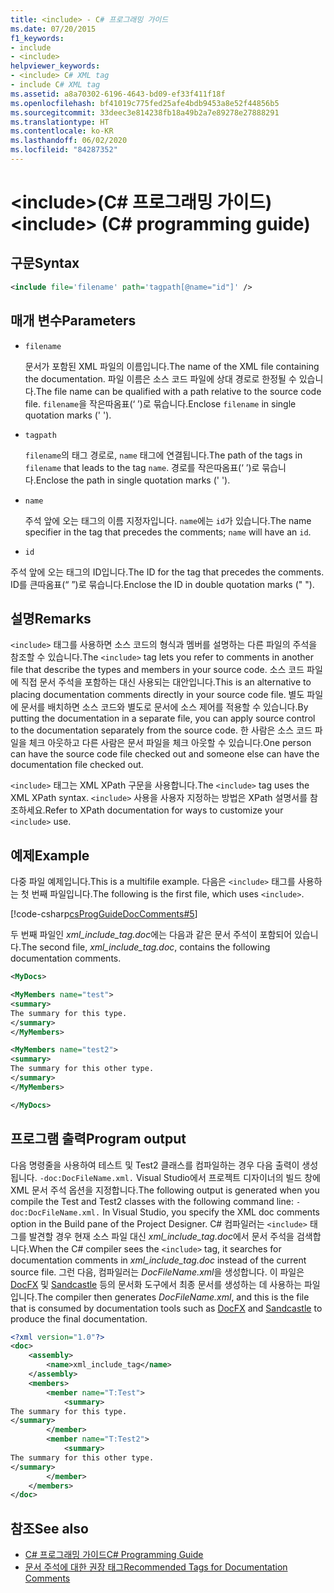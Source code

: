 ```yaml
---
title: <include> - C# 프로그래밍 가이드
ms.date: 07/20/2015
f1_keywords:
- include
- <include>
helpviewer_keywords:
- <include> C# XML tag
- include C# XML tag
ms.assetid: a8a70302-6196-4643-bd09-ef33f411f18f
ms.openlocfilehash: bf41019c775fed25afe4bdb9453a8e52f44856b5
ms.sourcegitcommit: 33deec3e814238fb18a49b2a7e89278e27888291
ms.translationtype: HT
ms.contentlocale: ko-KR
ms.lasthandoff: 06/02/2020
ms.locfileid: "84287352"
---
```

# <a name="include-c-programming-guide"></a><span data-ttu-id="4a6d0-102">\<include>(C# 프로그래밍 가이드)</span><span class="sxs-lookup"><span data-stu-id="4a6d0-102">\<include> (C# programming guide)</span></span>

## <a name="syntax"></a><span data-ttu-id="4a6d0-103">구문</span><span class="sxs-lookup"><span data-stu-id="4a6d0-103">Syntax</span></span>

```xml
<include file='filename' path='tagpath[@name="id"]' />
```

## <a name="parameters"></a><span data-ttu-id="4a6d0-104">매개 변수</span><span class="sxs-lookup"><span data-stu-id="4a6d0-104">Parameters</span></span>

- `filename`

  <span data-ttu-id="4a6d0-105">문서가 포함된 XML 파일의 이름입니다.</span><span class="sxs-lookup"><span data-stu-id="4a6d0-105">The name of the XML file containing the documentation.</span></span> <span data-ttu-id="4a6d0-106">파일 이름은 소스 코드 파일에 상대 경로로 한정될 수 있습니다.</span><span class="sxs-lookup"><span data-stu-id="4a6d0-106">The file name can be qualified with a path relative to the source code file.</span></span> <span data-ttu-id="4a6d0-107">`filename`을 작은따옴표(‘ ’)로 묶습니다.</span><span class="sxs-lookup"><span data-stu-id="4a6d0-107">Enclose `filename` in single quotation marks (' ').</span></span>

- `tagpath`

  <span data-ttu-id="4a6d0-108">`filename`의 태그 경로로, `name` 태그에 연결됩니다.</span><span class="sxs-lookup"><span data-stu-id="4a6d0-108">The path of the tags in `filename` that leads to the tag `name`.</span></span> <span data-ttu-id="4a6d0-109">경로를 작은따옴표(‘ ’)로 묶습니다.</span><span class="sxs-lookup"><span data-stu-id="4a6d0-109">Enclose the path in single quotation marks (' ').</span></span>

- `name`

  <span data-ttu-id="4a6d0-110">주석 앞에 오는 태그의 이름 지정자입니다. `name`에는 `id`가 있습니다.</span><span class="sxs-lookup"><span data-stu-id="4a6d0-110">The name specifier in the tag that precedes the comments; `name` will have an `id`.</span></span>

- `id`

<span data-ttu-id="4a6d0-111">주석 앞에 오는 태그의 ID입니다.</span><span class="sxs-lookup"><span data-stu-id="4a6d0-111">The ID for the tag that precedes the comments.</span></span> <span data-ttu-id="4a6d0-112">ID를 큰따옴표(“ ”)로 묶습니다.</span><span class="sxs-lookup"><span data-stu-id="4a6d0-112">Enclose the ID in double quotation marks (" ").</span></span>

## <a name="remarks"></a><span data-ttu-id="4a6d0-113">설명</span><span class="sxs-lookup"><span data-stu-id="4a6d0-113">Remarks</span></span>

<span data-ttu-id="4a6d0-114">`<include>` 태그를 사용하면 소스 코드의 형식과 멤버를 설명하는 다른 파일의 주석을 참조할 수 있습니다.</span><span class="sxs-lookup"><span data-stu-id="4a6d0-114">The `<include>` tag lets you refer to comments in another file that describe the types and members in your source code.</span></span> <span data-ttu-id="4a6d0-115">소스 코드 파일에 직접 문서 주석을 포함하는 대신 사용되는 대안입니다.</span><span class="sxs-lookup"><span data-stu-id="4a6d0-115">This is an alternative to placing documentation comments directly in your source code file.</span></span> <span data-ttu-id="4a6d0-116">별도 파일에 문서를 배치하면 소스 코드와 별도로 문서에 소스 제어를 적용할 수 있습니다.</span><span class="sxs-lookup"><span data-stu-id="4a6d0-116">By putting the documentation in a separate file, you can apply source control to the documentation separately from the source code.</span></span> <span data-ttu-id="4a6d0-117">한 사람은 소스 코드 파일을 체크 아웃하고 다른 사람은 문서 파일을 체크 아웃할 수 있습니다.</span><span class="sxs-lookup"><span data-stu-id="4a6d0-117">One person can have the source code file checked out and someone else can have the documentation file checked out.</span></span>

<span data-ttu-id="4a6d0-118">`<include>` 태그는 XML XPath 구문을 사용합니다.</span><span class="sxs-lookup"><span data-stu-id="4a6d0-118">The `<include>` tag uses the XML XPath syntax.</span></span> <span data-ttu-id="4a6d0-119">`<include>` 사용을 사용자 지정하는 방법은 XPath 설명서를 참조하세요.</span><span class="sxs-lookup"><span data-stu-id="4a6d0-119">Refer to XPath documentation for ways to customize your `<include>` use.</span></span>

## <a name="example"></a><span data-ttu-id="4a6d0-120">예제</span><span class="sxs-lookup"><span data-stu-id="4a6d0-120">Example</span></span>

<span data-ttu-id="4a6d0-121">다중 파일 예제입니다.</span><span class="sxs-lookup"><span data-stu-id="4a6d0-121">This is a multifile example.</span></span> <span data-ttu-id="4a6d0-122">다음은 `<include>` 태그를 사용하는 첫 번째 파일입니다.</span><span class="sxs-lookup"><span data-stu-id="4a6d0-122">The following is the first file, which uses `<include>`.</span></span>

[!code-csharp[csProgGuideDocComments#5](~/samples/snippets/csharp/VS_Snippets_VBCSharp/csProgGuideDocComments/CS/DocComments.cs#5)]

<span data-ttu-id="4a6d0-123">두 번째 파일인 *xml_include_tag.doc*에는 다음과 같은 문서 주석이 포함되어 있습니다.</span><span class="sxs-lookup"><span data-stu-id="4a6d0-123">The second file, *xml_include_tag.doc*, contains the following documentation comments.</span></span>

```xml
<MyDocs>

<MyMembers name="test">
<summary>
The summary for this type.
</summary>
</MyMembers>

<MyMembers name="test2">
<summary>
The summary for this other type.
</summary>
</MyMembers>

</MyDocs>
```

## <a name="program-output"></a><span data-ttu-id="4a6d0-124">프로그램 출력</span><span class="sxs-lookup"><span data-stu-id="4a6d0-124">Program output</span></span>

<span data-ttu-id="4a6d0-125">다음 명령줄을 사용하여 테스트 및 Test2 클래스를 컴파일하는 경우 다음 출력이 생성됩니다. `-doc:DocFileName.xml.` Visual Studio에서 프로젝트 디자이너의 빌드 창에 XML 문서 주석 옵션을 지정합니다.</span><span class="sxs-lookup"><span data-stu-id="4a6d0-125">The following output is generated when you compile the Test and Test2 classes with the following command line: `-doc:DocFileName.xml.` In Visual Studio, you specify the XML doc comments option in the Build pane of the Project Designer.</span></span> <span data-ttu-id="4a6d0-126">C# 컴파일러는 `<include>` 태그를 발견할 경우 현재 소스 파일 대신 *xml_include_tag.doc*에서 문서 주석을 검색합니다.</span><span class="sxs-lookup"><span data-stu-id="4a6d0-126">When the C# compiler sees the `<include>` tag, it searches for documentation comments in *xml_include_tag.doc* instead of the current source file.</span></span> <span data-ttu-id="4a6d0-127">그런 다음, 컴파일러는 *DocFileName.xml*을 생성합니다. 이 파일은 [DocFX](https://dotnet.github.io/docfx/) 및 [Sandcastle](https://github.com/EWSoftware/SHFB) 등의 문서화 도구에서 최종 문서를 생성하는 데 사용하는 파일입니다.</span><span class="sxs-lookup"><span data-stu-id="4a6d0-127">The compiler then generates *DocFileName.xml*, and this is the file that is consumed by documentation tools such as [DocFX](https://dotnet.github.io/docfx/) and [Sandcastle](https://github.com/EWSoftware/SHFB) to produce the final documentation.</span></span>  
  
```xml
<?xml version="1.0"?>
<doc>
    <assembly>
        <name>xml_include_tag</name>
    </assembly>
    <members>
        <member name="T:Test">
            <summary>
The summary for this type.
</summary>
        </member>
        <member name="T:Test2">
            <summary>
The summary for this other type.
</summary>
        </member>
    </members>
</doc>
```  
  
## <a name="see-also"></a><span data-ttu-id="4a6d0-128">참조</span><span class="sxs-lookup"><span data-stu-id="4a6d0-128">See also</span></span>

- [<span data-ttu-id="4a6d0-129">C# 프로그래밍 가이드</span><span class="sxs-lookup"><span data-stu-id="4a6d0-129">C# Programming Guide</span></span>](../index.md)
- [<span data-ttu-id="4a6d0-130">문서 주석에 대한 권장 태그</span><span class="sxs-lookup"><span data-stu-id="4a6d0-130">Recommended Tags for Documentation Comments</span></span>](./recommended-tags-for-documentation-comments.md)
